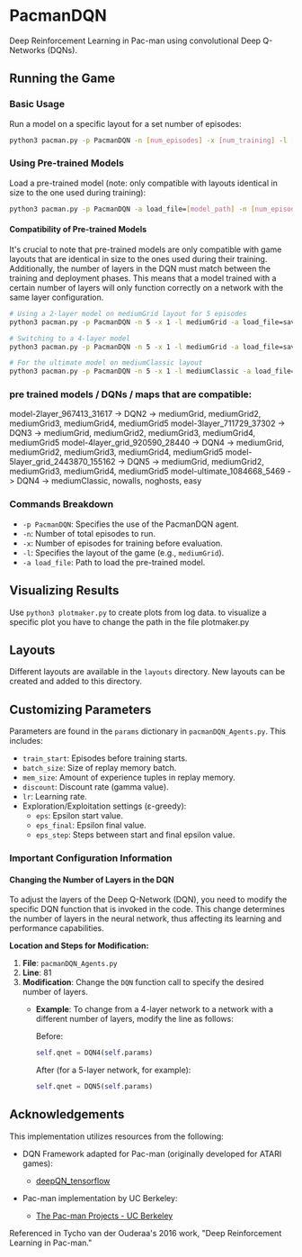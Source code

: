 # PacmanDQN
Deep Reinforcement Learning in Pac-man using convolutional Deep Q-Networks (DQNs).

## Running the Game

### Basic Usage
Run a model on a specific layout for a set number of episodes:
```bash
python3 pacman.py -p PacmanDQN -n [num_episodes] -x [num_training] -l [layout]
```

### Using Pre-trained Models
Load a pre-trained model (note: only compatible with layouts identical in size to the one used during training):
```bash
python3 pacman.py -p PacmanDQN -a load_file=[model_path] -n [num_episodes] -x [num_training] -l [layout]
```

#### Compatibility of Pre-trained Models

It's crucial to note that pre-trained models are only compatible with game layouts that are identical in size to the ones used during their training. Additionally, the number of layers in the DQN must match between the training and deployment phases. This means that a model trained with a certain number of layers will only function correctly on a network with the same layer configuration.


```bash
# Using a 2-layer model on mediumGrid layout for 5 episodes
python3 pacman.py -p PacmanDQN -n 5 -x 1 -l mediumGrid -a load_file=saves/model-2layer_967413_31617

# Switching to a 4-layer model
python3 pacman.py -p PacmanDQN -n 5 -x 1 -l mediumGrid -a load_file=saves/model-4layer_grid_920590_28440

# For the ultimate model on mediumClassic layout
python3 pacman.py -p PacmanDQN -n 5 -x 1 -l mediumClassic -a load_file=saves/model-ultimate_1084668_5469
```
### pre trained models / DQNs / maps that are compatible:
model-2layer_967413_31617               ->      DQN2    ->      mediumGrid, mediumGrid2, mediumGrid3, mediumGrid4, mediumGrid5 
model-3layer_711729_37302               ->      DQN3    ->      mediumGrid, mediumGrid2, mediumGrid3, mediumGrid4, mediumGrid5 
model-4layer_grid_920590_28440          ->      DQN4    ->      mediumGrid, mediumGrid2, mediumGrid3, mediumGrid4, mediumGrid5 
model-5layer_grid_2443870_155162        ->      DQN5    ->      mediumGrid, mediumGrid2, mediumGrid3, mediumGrid4, mediumGrid5 
model-ultimate_1084668_5469             ->      DQN4    ->      mediumClassic, nowalls, noghosts, easy

### Commands Breakdown
- `-p PacmanDQN`: Specifies the use of the PacmanDQN agent.
- `-n`: Number of total episodes to run.
- `-x`: Number of episodes for training before evaluation.
- `-l`: Specifies the layout of the game (e.g., `mediumGrid`).
- `-a load_file`: Path to load the pre-trained model.

## Visualizing Results
Use `python3 plotmaker.py` to create plots from log data.
to visualize a specific plot you have to change the path in the file plotmaker.py

## Layouts
Different layouts are available in the `layouts` directory. New layouts can be created and added to this directory.

## Customizing Parameters
Parameters are found in the `params` dictionary in `pacmanDQN_Agents.py`. This includes:
- `train_start`: Episodes before training starts.
- `batch_size`: Size of replay memory batch.
- `mem_size`: Amount of experience tuples in replay memory.
- `discount`: Discount rate (gamma value).
- `lr`: Learning rate.
- Exploration/Exploitation settings (ε-greedy):
    - `eps`: Epsilon start value.
    - `eps_final`: Epsilon final value.
    - `eps_step`: Steps between start and final epsilon value.

### Important Configuration Information

#### Changing the Number of Layers in the DQN

To adjust the layers of the Deep Q-Network (DQN), you need to modify the specific DQN function that is invoked in the code. This change determines the number of layers in the neural network, thus affecting its learning and performance capabilities.

**Location and Steps for Modification:**

1. **File**: `pacmanDQN_Agents.py`
2. **Line**: 81
3. **Modification**: Change the `DQN` function call to specify the desired number of layers.
    - **Example**: To change from a 4-layer network to a network with a different number of layers, modify the line as follows:

      Before:
      ```python
      self.qnet = DQN4(self.params)
      ```
      After (for a 5-layer network, for example):
      ```python
      self.qnet = DQN5(self.params)
      ```

## Acknowledgements
This implementation utilizes resources from the following:

- DQN Framework adapted for Pac-man (originally developed for ATARI games):
  * [deepQN_tensorflow](https://github.com/mrkulk/deepQN_tensorflow)

- Pac-man implementation by UC Berkeley:
  * [The Pac-man Projects - UC Berkeley](http://ai.berkeley.edu/project_overview.html)

Referenced in Tycho van der Ouderaa's 2016 work, "Deep Reinforcement Learning in Pac-man."